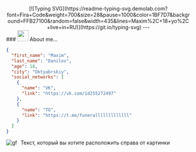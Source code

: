 <div align="center">
  [![Typing SVG](https://readme-typing-svg.demolab.com?font=Fira+Code&weight=700&size=28&pause=1000&color=1BF7D7&background=FFB27100&random=false&width=435&lines=Maxim%2C+18+yo%2C+live+in+RU)](https://git.io/typing-svg)
  ---
</div>
### <img src="https://media1.tenor.com/m/dnfJcln1SwoAAAAC/luffy-bruh.gif" width="30"> About me...


~~~JSON
{
  "first_name": "Maxim",
  "last_name": "Danilov",
  "age": 18,
  "city": "Oktyabrskiy",
  "social_networks": [
    {
      "name": "VK",
      "link": "https://vk.com/id255272497"
    },
    {
      "name": "TG",
      "link": "https://t.me/funeralllllllllllll"
    }
  ]
}
~~~

<div style="display: flex;">
    <img src="https://media1.tenor.com/m/a6S35wgiCOsAAAAC/deku-java.gif" alt="gf" style="margin-right: 10px;">
    <div>
        Текст, который вы хотите расположить справа от картинки
    </div>
</div>
